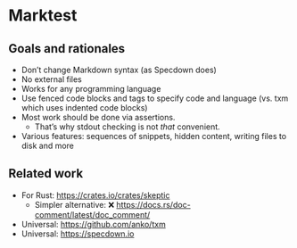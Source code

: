# Marktest

## Goals and rationales

* Don’t change Markdown syntax (as Specdown does)
* No external files
* Works for any programming language
* Use fenced code blocks and tags to specify code and language (vs. txm which uses indented code blocks)
* Most work should be done via assertions.
    * That’s why stdout checking is not *that* convenient.
* Various features: sequences of snippets, hidden content, writing files to disk and more

## Related work

* For Rust: https://crates.io/crates/skeptic
    * Simpler alternative: ❌ https://docs.rs/doc-comment/latest/doc_comment/
* Universal: https://github.com/anko/txm
* Universal: https://specdown.io
